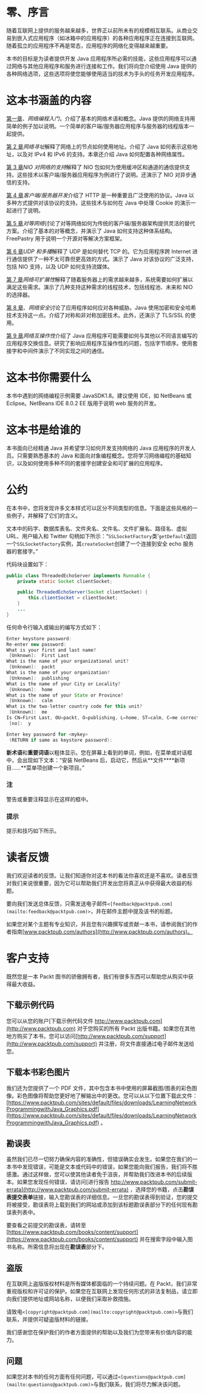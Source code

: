 # 零、序言

随着互联网上提供的服务越来越多，世界正以前所未有的规模相互联系。从商业交易到嵌入式应用程序（如冰箱中的应用程序）的各种应用程序正在连接到互联网。随着孤立的应用程序不再是常态，应用程序的网络化变得越来越重要。

本书的目标是为读者提供开发 Java 应用程序所必需的技能，这些应用程序可以通过网络与其他应用程序和服务进行连接和工作。我们将向您介绍使用 Java 提供的各种网络选项，这些选项将使您能够使用适当的技术为手头的任务开发应用程序。

# 这本书涵盖的内容

[第一章](1.html "Chapter 1. Getting Started with Network Programming")、*网络编程入门*，介绍了基本的网络术语和概念。Java 提供的网络支持用简单的例子加以说明。一个简单的客户端/服务器应用程序与服务器的线程版本一起提供。

[第 2 章](2.html "Chapter 2. Network Addressing")*网络寻址*解释了网络上的节点如何使用地址。介绍了 Java 如何表示这些地址，以及对 IPv4 和 IPv6 的支持。本章还介绍 Java 如何配置各种网络属性。

[第 3 章](3.html "Chapter 3. NIO Support for Networking")*NIO 对网络的支持*解释了 NIO 包如何为使用缓冲区和通道的通信提供支持。这些技术以客户端/服务器应用程序为例进行了说明。还演示了 NIO 对异步通信的支持。

[第 4 章](4.html "Chapter 4. Client/Server Development")*客户端/服务器开发*介绍了 HTTP 是一种重要且广泛使用的协议。Java 以多种方式提供对该协议的支持。这些技术与如何在 Java 中处理 Cookie 的演示一起进行了说明。

[第 5 章](5.html "Chapter 5. Peer-to-Peer Networks")*对等网络*讨论了对等网络如何为传统的客户端/服务器架构提供灵活的替代方案。介绍了基本的对等概念，并演示了 Java 如何支持这种体系结构。FreePastry 用于说明一个开源对等解决方案框架。

[第 6 章](6.html "Chapter 6. UDP and Multicasting")*UDP 和多播*解释了 UDP 是如何替代 TCP 的。它为应用程序跨 Internet 进行通信提供了一种不太可靠但更高效的方式。演示了 Java 对该协议的广泛支持，包括 NIO 支持，以及 UDP 如何支持流媒体。

[第 7 章](7.html "Chapter 7. Network Scalability")*网络可扩展性*解释了随着服务器上的需求越来越多，系统需要如何扩展以满足这些需求。演示了几种支持这种需求的线程技术，包括线程池、未来和 NIO 的选择器。

[第 8 章](8.html "Chapter 8. Network Security")、*网络安全*讨论了应用程序如何应对各种威胁。Java 使用加密和安全哈希技术支持这一点。介绍了对称和非对称加密技术。此外，还演示了 TLS/SSL 的使用。

[第 9 章](9.html "Chapter 9. Network Interoperability")*网络互操作性*介绍了 Java 应用程序可能需要如何与其他以不同语言编写的应用程序交换信息。研究了影响应用程序互操作性的问题，包括字节顺序。使用套接字和中间件演示了不同实现之间的通信。

# 这本书你需要什么

本书中遇到的网络编程示例需要 JavaSDK1.8。建议使用 IDE，如 NetBeans 或 Eclipse。NetBeans IDE 8.0.2 EE 版用于说明 web 服务的开发。

# 这本书是给谁的

本书面向已经精通 Java 并希望学习如何开发支持网络的 Java 应用程序的开发人员。只需要熟悉基本的 Java 和面向对象编程概念。您将学习网络编程的基础知识，以及如何使用多种不同的套接字创建安全和可扩展的应用程序。

# 公约

在本书中，您将发现许多文本样式可以区分不同类型的信息。下面是这些风格的一些例子，并解释了它们的含义。

文本中的码字、数据库表名、文件夹名、文件名、文件扩展名、路径名、虚拟 URL、用户输入和 Twitter 句柄如下所示：“`SSLSocketFactory`类'`getDefault`返回一个`SSLSocketFactory`实例，其`createSocket`创建了一个连接到安全 echo 服务器的套接字。”

代码块设置如下：

```java
public class ThreadedEchoServer implements Runnable {
    private static Socket clientSocket;

    public ThreadedEchoServer(Socket clientSocket) {
        this.clientSocket = clientSocket;
    }
    ...
}
```

任何命令行输入或输出的编写方式如下：

```java
Enter keystore password:
Re-enter new password:
What is your first and last name?
 [Unknown]:  First Last
What is the name of your organizational unit?
 [Unknown]:  packt
What is the name of your organization?
 [Unknown]:  publishing
What is the name of your City or Locality?
 [Unknown]:  home
What is the name of your State or Province?
 [Unknown]:  calm
What is the two-letter country code for this unit?
 [Unknown]:  me
Is CN=First Last, OU=packt, O=publishing, L=home, ST=calm, C=me correct?
 [no]:  y

Enter key password for <mykey>
 (RETURN if same as keystore password):

```

**新术语**和**重要词语**以粗体显示。您在屏幕上看到的单词，例如，在菜单或对话框中，会出现如下文本：“安装 NetBeans 后，启动它，然后从**文件****新项目……**菜单项创建一个新项目。”

### 注

警告或重要注释显示在这样的框中。

### 提示

提示和技巧如下所示。

# 读者反馈

我们欢迎读者的反馈。让我们知道你对这本书的看法你喜欢还是不喜欢。读者反馈对我们来说很重要，因为它可以帮助我们开发出您将真正从中获得最大收益的标题。

要向我们发送总体反馈，只需发送电子邮件`<[feedback@packtpub.com](mailto:feedback@packtpub.com)>`，并在邮件主题中提及该书的标题。

如果您对某个主题有专业知识，并且您有兴趣撰写或贡献一本书，请参阅我们的作者指南[www.packtpub.com/authors](http://www.packtpub.com/authors)。

# 客户支持

既然您是一本 Packt 图书的骄傲拥有者，我们有很多东西可以帮助您从购买中获得最大收益。

## 下载示例代码

您可以从您的账户[下载示例代码文件 http://www.packtpub.com](http://www.packtpub.com) 对于您购买的所有 Packt 出版书籍。如果您在其他地方购买了本书，您可以访问[http://www.packtpub.com/support](http://www.packtpub.com/support) 并注册，将文件直接通过电子邮件发送给您。

## 下载本书彩色图片

我们还为您提供了一个 PDF 文件，其中包含本书中使用的屏幕截图/图表的彩色图像。彩色图像将帮助您更好地了解输出中的更改。您可以从以下位置下载此文件：[https://www.packtpub.com/sites/default/files/downloads/LearningNetworkProgrammingwithJava_Graphics.pdf](https://www.packtpub.com/sites/default/files/downloads/LearningNetworkProgrammingwithJava_Graphics.pdf) 。

## 勘误表

虽然我们已尽一切努力确保内容的准确性，但错误确实会发生。如果您在我们的一本书中发现错误，可能是文本或代码中的错误，如果您能向我们报告，我们将不胜感激。通过这样做，您可以使其他读者免于沮丧，并帮助我们改进本书的后续版本。如果您发现任何错误，请访问[进行报告 http://www.packtpub.com/submit-errata](http://www.packtpub.com/submit-errata) ，选择您的书籍，点击**勘误表****提交****表单**链接，输入您勘误表的详细信息。一旦您的勘误表得到验证，您的提交将被接受，勘误表将上载到我们的网站或添加到该标题勘误表部分下的任何现有勘误表列表中。

要查看之前提交的勘误表，请转至[https://www.packtpub.com/books/content/support](https://www.packtpub.com/books/content/support) 并在搜索字段中输入图书名称。所需信息将出现在**勘误表**部分下。

## 盗版

在互联网上盗版版权材料是所有媒体都面临的一个持续问题。在 Packt，我们非常重视版权和许可证的保护。如果您在互联网上发现任何形式的非法复制品，请立即向我们提供地址或网站名称，以便我们采取补救措施。

请致电`<[copyright@packtpub.com](mailto:copyright@packtpub.com)>`与我们联系，并提供可疑盗版材料的链接。

我们感谢您在保护我们的作者方面提供的帮助以及我们为您带来有价值内容的能力。

## 问题

如果您对本书的任何方面有任何问题，可以通过`<[questions@packtpub.com](mailto:questions@packtpub.com)>`与我们联系，我们将尽力解决该问题。